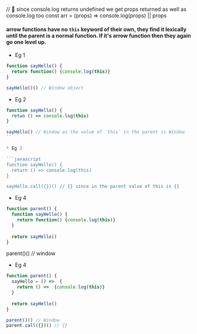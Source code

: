 // 🤔 since console.log returns undefined we get props returned as well as console.log too
const arr = (props) => console.log(props) || props

#### arrow functions have no `this` keyword of their own, they find it lexically until the parent is a normal function. If it's arrow function then they again go one level up.

* Eg 1 

```javascript
function sayHello() {
  return function() {console.log(this)}
}

sayHello()() // Window object
```

* Eg 2

```javascript
function sayHello() {
  retun () => console.log(this)
}

sayHello() // Window as the value of `this` in the parent is Window
``

* Eg 3

```javascript
function sayHello() {
  return () => console.log(this)
}

sayHello.call({})() // {} since in the parent value of this is {}
```

* Eg 4

```javascript
function parent() {
  function sayHello() {
    return function() {console.log(this)}
  }
  
  return sayHello()
}
```
parent()() // window

* Eg 4

```javascript
function parent() {
  sayHello = () =>  {
    return () =>  {console.log(this)}
  }
  
  return sayHello()
}

parent()() // Window
parent.call({})() // {}
```



